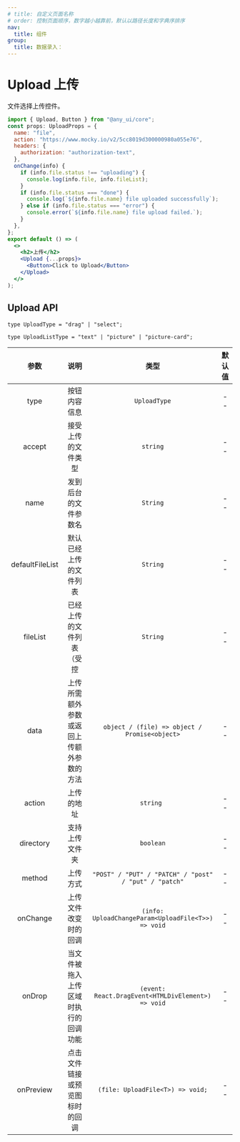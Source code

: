 ```yaml
---
# title: 自定义页面名称
# order: 控制页面顺序，数字越小越靠前，默认以路径长度和字典序排序
nav:
  title: 组件
group:
  title: 数据录入：
---
```


# Upload 上传

文件选择上传控件。

```jsx
import { Upload, Button } from "@any_ui/core";
const props: UploadProps = {
  name: "file",
  action: "https://www.mocky.io/v2/5cc8019d300000980a055e76",
  headers: {
    authorization: "authorization-text",
  },
  onChange(info) {
    if (info.file.status !== "uploading") {
      console.log(info.file, info.fileList);
    }
    if (info.file.status === "done") {
      console.log(`${info.file.name} file uploaded successfully`);
    } else if (info.file.status === "error") {
      console.error(`${info.file.name} file upload failed.`);
    }
  },
};
export default () => (
  <>
    <h2>上传</h2>
    <Upload {...props}>
      <Button>Click to Upload</Button>
    </Upload>
  </>
);
```

## Upload API

`type UploadType = "drag" | "select";`

`type UploadListType = "text" | "picture" | "picture-card";`

|      参数       |                   说明                   |                         类型                          | 默认值 |
| :-------------: | :--------------------------------------: | :---------------------------------------------------: | :----: |
|      type       |               按钮内容信息               |                     `UploadType`                      |   --   |
|     accept      |            接受上传的文件类型            |                       `string`                        |   --   |
|      name       |           发到后台的文件参数名           |                       `String`                        |   --   |
| defaultFileList |          默认已经上传的文件列表          |                       `String`                        |   --   |
|    fileList     |         已经上传的文件列表（受控         |                       `String`                        |   --   |
|      data       | 上传所需额外参数或返回上传额外参数的方法 |     `object / (file) => object / Promise<object>`     |   --   |
|     action      |                上传的地址                |                       `string `                       |   --   |
|    directory    |              支持上传文件夹              |                       `boolean`                       |   --   |
|     method      |                 上传方式                 | `"POST" / "PUT" / "PATCH" / "post" / "put" / "patch"` |   --   |
|    onChange     |           上传文件改变时的回调           |  `(info: UploadChangeParam<UploadFile<T>>) => void`   |   --   |
|     onDrop      |   当文件被拖入上传区域时执行的回调功能   |  `(event: React.DragEvent<HTMLDivElement>) => void`   |   --   |
|    onPreview    |      点击文件链接或预览图标时的回调      |           `(file: UploadFile<T>) => void;`            |   --   |
